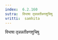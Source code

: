 ```yaml
---
index:  6.2.160
sutra:  विभाषा तृन्नन्नतीक्ष्णशुचिषु
vritti:  samhita 
---
```


विभाषा तृन्नन्नतीक्ष्णशुचिषु

